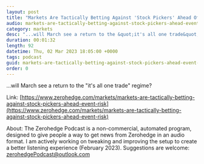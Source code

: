 ```yaml
---
layout: post
title: "Markets Are Tactically Betting Against 'Stock Pickers' Ahead Of March Event Risk"
audio: markets-are-tactically-betting-against-stock-pickers-ahead-event-risk-0
category: markets
desc: "...will March see a return to the &quot;it's all one trade&quot; regime?"
duration: 00:01:32
length: 92
datetime: Thu, 02 Mar 2023 18:05:00 +0000
tags: podcast
guid: markets-are-tactically-betting-against-stock-pickers-ahead-event-risk-0
order: 0
---
```

...will March see a return to the &quot;it's all one trade&quot; regime?

Link: [https://www.zerohedge.com/markets/markets-are-tactically-betting-against-stock-pickers-ahead-event-risk](https://www.zerohedge.com/markets/markets-are-tactically-betting-against-stock-pickers-ahead-event-risk)

About: The Zerohedge Podcast is a non-commercial, automated program, designed to give people a way to get news from Zerohedge in an audio format.  I am actively working on tweaking and improving the setup to create a better listening experience (February 2023).  Suggestions are welcome: [zerohedgePodcast@outlook.com](mailto:zerohedgePodcast@outlook.com)